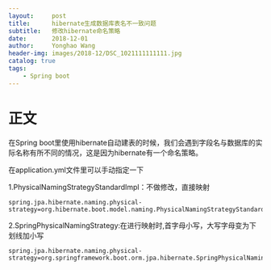 ```yaml
---
layout:     post
title:      hibernate生成数据库表名不一致问题
subtitle:   修改hibernate命名策略
date:       2018-12-01
author:     Yonghao Wang
header-img: images/2018-12/DSC_1021111111111.jpg
catalog: true
tags:
    - Spring boot
---
```


# 正文

在Spring boot里使用hibernate自动建表的时候，我们会遇到字段名与数据库的实际名称有所不同的情况，这是因为hibernate有一个命名策略。

在application.yml文件里可以手动指定一下


1.PhysicalNamingStrategyStandardImpl：不做修改，直接映射 
```
spring.jpa.hibernate.naming.physical-strategy=org.hibernate.boot.model.naming.PhysicalNamingStrategyStandardImpl

```
2.SpringPhysicalNamingStrategy:在进行映射时,首字母小写，大写字母变为下划线加小写
```
spring.jpa.hibernate.naming.physical-strategy=org.springframework.boot.orm.jpa.hibernate.SpringPhysicalNamingStrategy
```
